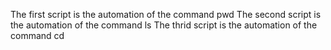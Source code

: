 The first script is the automation of the command pwd
The second script is the automation of the command ls
The thrid script is the automation of the command cd   

